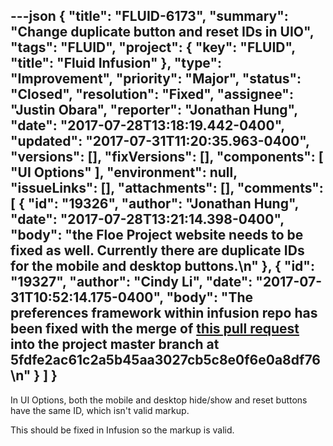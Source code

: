 ---json
{
  "title": "FLUID-6173",
  "summary": "Change duplicate button and reset IDs in UIO",
  "tags": "FLUID",
  "project": {
    "key": "FLUID",
    "title": "Fluid Infusion"
  },
  "type": "Improvement",
  "priority": "Major",
  "status": "Closed",
  "resolution": "Fixed",
  "assignee": "Justin Obara",
  "reporter": "Jonathan Hung",
  "date": "2017-07-28T13:18:19.442-0400",
  "updated": "2017-07-31T11:20:35.963-0400",
  "versions": [],
  "fixVersions": [],
  "components": [
    "UI Options"
  ],
  "environment": null,
  "issueLinks": [],
  "attachments": [],
  "comments": [
    {
      "id": "19326",
      "author": "Jonathan Hung",
      "date": "2017-07-28T13:21:14.398-0400",
      "body": "the Floe Project website needs to be fixed as well. Currently there are duplicate IDs for the mobile and desktop buttons.\n"
    },
    {
      "id": "19327",
      "author": "Cindy Li",
      "date": "2017-07-31T10:52:14.175-0400",
      "body": "The preferences framework within infusion repo has been fixed with the merge of [this pull request](https://github.com/fluid-project/infusion/pull/839) into the project master branch at 5fdfe2ac61c2a5b45aa3027cb5c8e0f6e0a8df76\n"
    }
  ]
}
---
In UI Options, both the mobile and desktop hide/show and reset buttons have the same ID, which isn't valid markup.

This should be fixed in Infusion so the markup is valid.

        